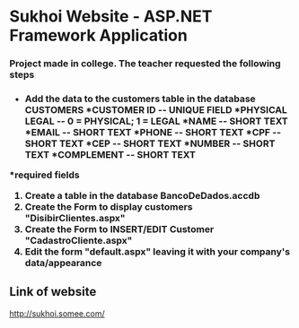 # Sukhoi Website - ASP.NET Framework Application #

<h3>Project made in college. The teacher requested the following steps<h3>

- Add the data to the customers table in the database
CUSTOMERS
*CUSTOMER ID -- UNIQUE FIELD
*PHYSICAL LEGAL -- 0 = PHYSICAL; 1 = LEGAL
*NAME -- SHORT TEXT
*EMAIL -- SHORT TEXT
*PHONE -- SHORT TEXT
*CPF -- SHORT TEXT
*CEP -- SHORT TEXT
*NUMBER -- SHORT TEXT
*COMPLEMENT -- SHORT TEXT

*required fields

1. Create a table in the database BancoDeDados.accdb
2. Create the Form to display customers "DisibirClientes.aspx"
3. Create the Form to INSERT/EDIT Customer "CadastroCliente.aspx"
4. Edit the form "default.aspx" leaving it with your company's data/appearance

## Link of website ##
http://sukhoi.somee.com/